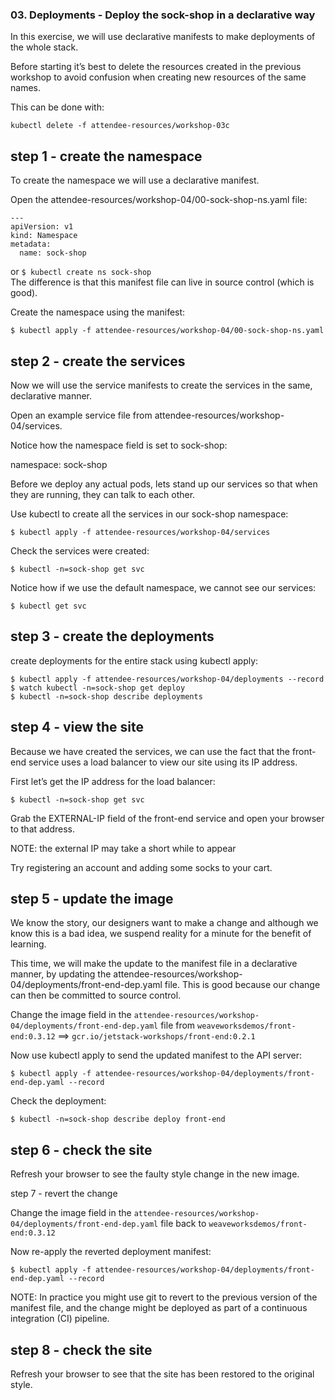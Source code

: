 

### 03. Deployments - Deploy the sock-shop in a declarative way

In this exercise, we will use declarative manifests to make deployments of the whole stack.

Before starting it’s best to delete the resources created in the previous workshop to
avoid confusion when creating new resources of the same names. 

This can be done with:

```
kubectl delete -f attendee-resources/workshop-03c
```

step 1 - create the namespace
-------------------------------------
To create the namespace we will use a declarative manifest.

Open the attendee-resources/workshop-04/00-sock-shop-ns.yaml file:
```
---
apiVersion: v1
kind: Namespace
metadata:
  name: sock-shop
  ```

or
```$ kubectl create ns sock-shop```   
The difference is that this manifest file can live in source control (which is good).

Create the namespace using the manifest:

```
$ kubectl apply -f attendee-resources/workshop-04/00-sock-shop-ns.yaml
```

step 2 - create the services
-----------------------------
Now we will use the service manifests to create the services in the same, declarative manner.

Open an example service file from attendee-resources/workshop-04/services.

Notice how the namespace field is set to sock-shop:

namespace: sock-shop

Before we deploy any actual pods, lets stand up our services so that when they 
are running, they can talk to each other.

Use kubectl to create all the services in our sock-shop namespace:

```
$ kubectl apply -f attendee-resources/workshop-04/services
```

Check the services were created:

```
$ kubectl -n=sock-shop get svc
```

Notice how if we use the default namespace, we cannot see our services:

```
$ kubectl get svc
```


step 3 - create the deployments
--------------------------------
create deployments for the entire stack using kubectl apply:

```
$ kubectl apply -f attendee-resources/workshop-04/deployments --record
$ watch kubectl -n=sock-shop get deploy
$ kubectl -n=sock-shop describe deployments
```

step 4 - view the site
--------------------------------
Because we have created the services, we can use the fact that the front-end service
uses a load balancer to view our site using its IP address.

First let’s get the IP address for the load balancer:

```
$ kubectl -n=sock-shop get svc
```

Grab the EXTERNAL-IP field of the front-end service and open your browser to that address.

NOTE: the external IP may take a short while to appear

Try registering an account and adding some socks to your cart.

step 5 - update the image
--------------------------

We know the story, our designers want to make a change and although we know this is a bad idea, 
we suspend reality for a minute for the benefit of learning.

This time, we will make the update to the manifest file in a declarative manner, by updating the
attendee-resources/workshop-04/deployments/front-end-dep.yaml file.
This is good because our change can then be committed to source control.

Change the image field in the `attendee-resources/workshop-04/deployments/front-end-dep.yaml` file 
from 
`weaveworksdemos/front-end:0.3.12`  ==> `gcr.io/jetstack-workshops/front-end:0.2.1`

Now use kubectl apply to send the updated manifest to the API server:

```
$ kubectl apply -f attendee-resources/workshop-04/deployments/front-end-dep.yaml --record
```


Check the deployment:

```
$ kubectl -n=sock-shop describe deploy front-end
```


step 6 - check the site
--------------------------
Refresh your browser to see the faulty style change in the new image.

step 7 - revert the change

Change the image field in the 
  `attendee-resources/workshop-04/deployments/front-end-dep.yaml` 
  file back to
   `weaveworksdemos/front-end:0.3.12`

Now re-apply the reverted deployment manifest:

```
$ kubectl apply -f attendee-resources/workshop-04/deployments/front-end-dep.yaml --record
```


NOTE: In practice you might use git to revert to the previous version of the manifest file, 
and the change might be deployed as part of a continuous integration (CI) pipeline.


step 8 - check the site
--------------------------
Refresh your browser to see that the site has been restored to the original style.

```

